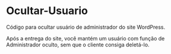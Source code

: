 # Ocultar-Usuario
Código para ocultar usuário de administrador do site WordPress.

Após a entrega do site, você mantém um usuário com função de Administrador oculto, sem que o cliente consiga deletá-lo.

